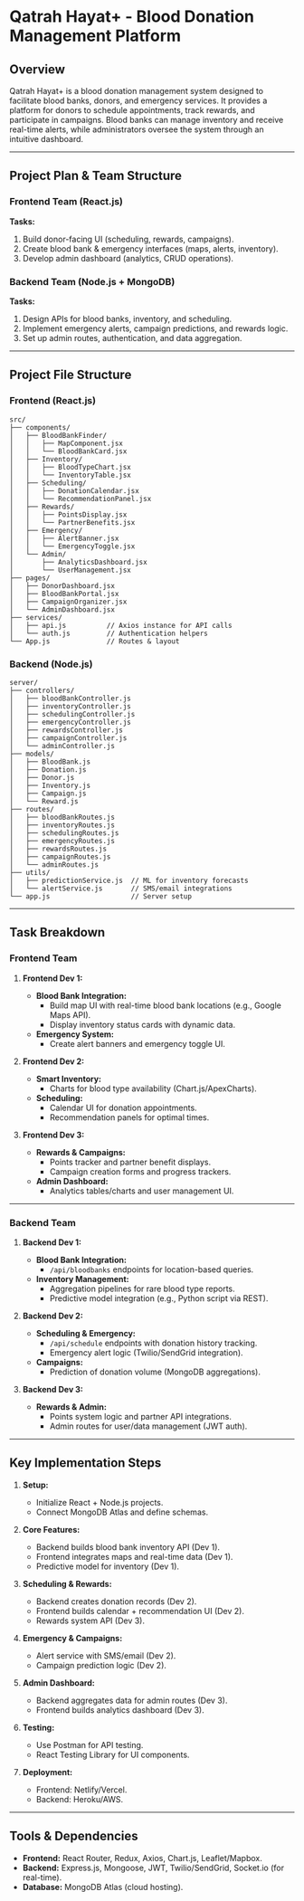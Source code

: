 # Qatrah Hayat+ - Blood Donation Management Platform

## Overview
Qatrah Hayat+ is a blood donation management system designed to facilitate blood banks, donors, and emergency services. It provides a platform for donors to schedule appointments, track rewards, and participate in campaigns. Blood banks can manage inventory and receive real-time alerts, while administrators oversee the system through an intuitive dashboard.

---

## Project Plan & Team Structure

### **Frontend Team (React.js)**  
**Tasks:**  
1. Build donor-facing UI (scheduling, rewards, campaigns).  
2. Create blood bank & emergency interfaces (maps, alerts, inventory).  
3. Develop admin dashboard (analytics, CRUD operations).  

### **Backend Team (Node.js + MongoDB)**  
**Tasks:**  
1. Design APIs for blood banks, inventory, and scheduling.  
2. Implement emergency alerts, campaign predictions, and rewards logic.  
3. Set up admin routes, authentication, and data aggregation.  

---

## Project File Structure  

### **Frontend (React.js)**  
```
src/  
├── components/  
│   ├── BloodBankFinder/  
│   │   ├── MapComponent.jsx  
│   │   └── BloodBankCard.jsx  
│   ├── Inventory/  
│   │   ├── BloodTypeChart.jsx  
│   │   └── InventoryTable.jsx  
│   ├── Scheduling/  
│   │   ├── DonationCalendar.jsx  
│   │   └── RecommendationPanel.jsx  
│   ├── Rewards/  
│   │   ├── PointsDisplay.jsx  
│   │   └── PartnerBenefits.jsx  
│   ├── Emergency/  
│   │   ├── AlertBanner.jsx  
│   │   └── EmergencyToggle.jsx  
│   └── Admin/  
│       ├── AnalyticsDashboard.jsx  
│       └── UserManagement.jsx  
├── pages/  
│   ├── DonorDashboard.jsx  
│   ├── BloodBankPortal.jsx  
│   ├── CampaignOrganizer.jsx  
│   └── AdminDashboard.jsx  
├── services/  
│   ├── api.js          // Axios instance for API calls  
│   └── auth.js         // Authentication helpers  
└── App.js              // Routes & layout  
```

### **Backend (Node.js)**  
```
server/  
├── controllers/  
│   ├── bloodBankController.js  
│   ├── inventoryController.js  
│   ├── schedulingController.js  
│   ├── emergencyController.js  
│   ├── rewardsController.js  
│   ├── campaignController.js  
│   └── adminController.js  
├── models/  
│   ├── BloodBank.js  
│   ├── Donation.js  
│   ├── Donor.js  
│   ├── Inventory.js  
│   ├── Campaign.js  
│   └── Reward.js  
├── routes/  
│   ├── bloodBankRoutes.js  
│   ├── inventoryRoutes.js  
│   ├── schedulingRoutes.js  
│   ├── emergencyRoutes.js  
│   ├── rewardsRoutes.js  
│   ├── campaignRoutes.js  
│   └── adminRoutes.js  
├── utils/  
│   ├── predictionService.js  // ML for inventory forecasts  
│   └── alertService.js       // SMS/email integrations  
└── app.js                    // Server setup  
```

---

## Task Breakdown  

### **Frontend Team**  
1. **Frontend Dev 1:**  
   - **Blood Bank Integration:**  
     - Build map UI with real-time blood bank locations (e.g., Google Maps API).  
     - Display inventory status cards with dynamic data.  
   - **Emergency System:**  
     - Create alert banners and emergency toggle UI.  

2. **Frontend Dev 2:**  
   - **Smart Inventory:**  
     - Charts for blood type availability (Chart.js/ApexCharts).  
   - **Scheduling:**  
     - Calendar UI for donation appointments.  
     - Recommendation panels for optimal times.  

3. **Frontend Dev 3:**  
   - **Rewards & Campaigns:**  
     - Points tracker and partner benefit displays.  
     - Campaign creation forms and progress trackers.  
   - **Admin Dashboard:**  
     - Analytics tables/charts and user management UI.  

---

### **Backend Team**  
1. **Backend Dev 1:**  
   - **Blood Bank Integration:**  
     - `/api/bloodbanks` endpoints for location-based queries.  
   - **Inventory Management:**  
     - Aggregation pipelines for rare blood type reports.  
     - Predictive model integration (e.g., Python script via REST).  

2. **Backend Dev 2:**  
   - **Scheduling & Emergency:**  
     - `/api/schedule` endpoints with donation history tracking.  
     - Emergency alert logic (Twilio/SendGrid integration).  
   - **Campaigns:**  
     - Prediction of donation volume (MongoDB aggregations).  

3. **Backend Dev 3:**  
   - **Rewards & Admin:**  
     - Points system logic and partner API integrations.  
     - Admin routes for user/data management (JWT auth).  

---

## Key Implementation Steps  
1. **Setup:**  
   - Initialize React + Node.js projects.  
   - Connect MongoDB Atlas and define schemas.  

2. **Core Features:**  
   - Backend builds blood bank inventory API (Dev 1).  
   - Frontend integrates maps and real-time data (Dev 1).  
   - Predictive model for inventory (Dev 1).  

3. **Scheduling & Rewards:**  
   - Backend creates donation records (Dev 2).  
   - Frontend builds calendar + recommendation UI (Dev 2).  
   - Rewards system API (Dev 3).  

4. **Emergency & Campaigns:**  
   - Alert service with SMS/email (Dev 2).  
   - Campaign prediction logic (Dev 2).  

5. **Admin Dashboard:**  
   - Backend aggregates data for admin routes (Dev 3).  
   - Frontend builds analytics dashboard (Dev 3).  

6. **Testing:**  
   - Use Postman for API testing.  
   - React Testing Library for UI components.  

7. **Deployment:**  
   - Frontend: Netlify/Vercel.  
   - Backend: Heroku/AWS.  

---

## Tools & Dependencies  
- **Frontend:** React Router, Redux, Axios, Chart.js, Leaflet/Mapbox.  
- **Backend:** Express.js, Mongoose, JWT, Twilio/SendGrid, Socket.io (for real-time).  
- **Database:** MongoDB Atlas (cloud hosting).  

